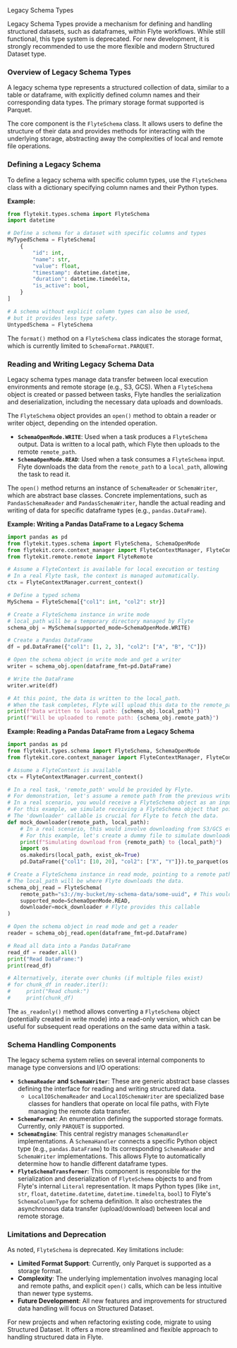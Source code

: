 
<!--
help_text: ''
key: summary_legacy_schema_types_8e71733d-1971-4324-a506-5fe49257a904
modules:
- flytekit.types.schema.types
- flytekit.types.schema.types_pandas
questions_to_answer: []
type: summary

-->
Legacy Schema Types

Legacy Schema Types provide a mechanism for defining and handling structured datasets, such as dataframes, within Flyte workflows. While still functional, this type system is deprecated. For new development, it is strongly recommended to use the more flexible and modern Structured Dataset type.

### Overview of Legacy Schema Types

A legacy schema type represents a structured collection of data, similar to a table or dataframe, with explicitly defined column names and their corresponding data types. The primary storage format supported is Parquet.

The core component is the `FlyteSchema` class. It allows users to define the structure of their data and provides methods for interacting with the underlying storage, abstracting away the complexities of local and remote file operations.

### Defining a Legacy Schema

To define a legacy schema with specific column types, use the `FlyteSchema` class with a dictionary specifying column names and their Python types.

**Example:**

```python
from flytekit.types.schema import FlyteSchema
import datetime

# Define a schema for a dataset with specific columns and types
MyTypedSchema = FlyteSchema[
    {
        "id": int,
        "name": str,
        "value": float,
        "timestamp": datetime.datetime,
        "duration": datetime.timedelta,
        "is_active": bool,
    }
]

# A schema without explicit column types can also be used,
# but it provides less type safety.
UntypedSchema = FlyteSchema
```

The `format()` method on a `FlyteSchema` class indicates the storage format, which is currently limited to `SchemaFormat.PARQUET`.

### Reading and Writing Legacy Schema Data

Legacy schema types manage data transfer between local execution environments and remote storage (e.g., S3, GCS). When a `FlyteSchema` object is created or passed between tasks, Flyte handles the serialization and deserialization, including the necessary data uploads and downloads.

The `FlyteSchema` object provides an `open()` method to obtain a reader or writer object, depending on the intended operation.

*   **`SchemaOpenMode.WRITE`**: Used when a task produces a `FlyteSchema` output. Data is written to a local path, which Flyte then uploads to the remote `remote_path`.
*   **`SchemaOpenMode.READ`**: Used when a task consumes a `FlyteSchema` input. Flyte downloads the data from the `remote_path` to a `local_path`, allowing the task to read it.

The `open()` method returns an instance of `SchemaReader` or `SchemaWriter`, which are abstract base classes. Concrete implementations, such as `PandasSchemaReader` and `PandasSchemaWriter`, handle the actual reading and writing of data for specific dataframe types (e.g., `pandas.DataFrame`).

**Example: Writing a Pandas DataFrame to a Legacy Schema**

```python
import pandas as pd
from flytekit.types.schema import FlyteSchema, SchemaOpenMode
from flytekit.core.context_manager import FlyteContextManager, FlyteContext
from flytekit.remote.remote import FlyteRemote

# Assume a FlyteContext is available for local execution or testing
# In a real Flyte task, the context is managed automatically.
ctx = FlyteContextManager.current_context()

# Define a typed schema
MySchema = FlyteSchema[{"col1": int, "col2": str}]

# Create a FlyteSchema instance in write mode
# local_path will be a temporary directory managed by Flyte
schema_obj = MySchema(supported_mode=SchemaOpenMode.WRITE)

# Create a Pandas DataFrame
df = pd.DataFrame({"col1": [1, 2, 3], "col2": ["A", "B", "C"]})

# Open the schema object in write mode and get a writer
writer = schema_obj.open(dataframe_fmt=pd.DataFrame)

# Write the DataFrame
writer.write(df)

# At this point, the data is written to the local_path.
# When the task completes, Flyte will upload this data to the remote_path.
print(f"Data written to local path: {schema_obj.local_path}")
print(f"Will be uploaded to remote path: {schema_obj.remote_path}")
```

**Example: Reading a Pandas DataFrame from a Legacy Schema**

```python
import pandas as pd
from flytekit.types.schema import FlyteSchema, SchemaOpenMode
from flytekit.core.context_manager import FlyteContextManager, FlyteContext

# Assume a FlyteContext is available
ctx = FlyteContextManager.current_context()

# In a real task, 'remote_path' would be provided by Flyte.
# For demonstration, let's assume a remote path from the previous write example.
# In a real scenario, you would receive a FlyteSchema object as an input.
# For this example, we simulate receiving a FlyteSchema object that points to remote data.
# The 'downloader' callable is crucial for Flyte to fetch the data.
def mock_downloader(remote_path, local_path):
    # In a real scenario, this would involve downloading from S3/GCS etc.
    # For this example, let's create a dummy file to simulate downloaded data.
    print(f"Simulating download from {remote_path} to {local_path}")
    import os
    os.makedirs(local_path, exist_ok=True)
    pd.DataFrame({"col1": [10, 20], "col2": ["X", "Y"]}).to_parquet(os.path.join(local_path, "data.parquet"))

# Create a FlyteSchema instance in read mode, pointing to a remote path
# The local_path will be where Flyte downloads the data.
schema_obj_read = FlyteSchema(
    remote_path="s3://my-bucket/my-schema-data/some-uuid", # This would be the actual remote path
    supported_mode=SchemaOpenMode.READ,
    downloader=mock_downloader # Flyte provides this callable
)

# Open the schema object in read mode and get a reader
reader = schema_obj_read.open(dataframe_fmt=pd.DataFrame)

# Read all data into a Pandas DataFrame
read_df = reader.all()
print("Read DataFrame:")
print(read_df)

# Alternatively, iterate over chunks (if multiple files exist)
# for chunk_df in reader.iter():
#     print("Read chunk:")
#     print(chunk_df)
```

The `as_readonly()` method allows converting a `FlyteSchema` object (potentially created in write mode) into a read-only version, which can be useful for subsequent read operations on the same data within a task.

### Schema Handling Components

The legacy schema system relies on several internal components to manage type conversions and I/O operations:

*   **`SchemaReader` and `SchemaWriter`**: These are generic abstract base classes defining the interface for reading and writing structured data.
    *   `LocalIOSchemaReader` and `LocalIOSchemaWriter` are specialized base classes for handlers that operate on local file paths, with Flyte managing the remote data transfer.
*   **`SchemaFormat`**: An enumeration defining the supported storage formats. Currently, only `PARQUET` is supported.
*   **`SchemaEngine`**: This central registry manages `SchemaHandler` implementations. A `SchemaHandler` connects a specific Python object type (e.g., `pandas.DataFrame`) to its corresponding `SchemaReader` and `SchemaWriter` implementations. This allows Flyte to automatically determine how to handle different dataframe types.
*   **`FlyteSchemaTransformer`**: This component is responsible for the serialization and deserialization of `FlyteSchema` objects to and from Flyte's internal `Literal` representation. It maps Python types (like `int`, `str`, `float`, `datetime.datetime`, `datetime.timedelta`, `bool`) to Flyte's `SchemaColumnType` for schema definition. It also orchestrates the asynchronous data transfer (upload/download) between local and remote storage.

### Limitations and Deprecation

As noted, `FlyteSchema` is deprecated. Key limitations include:

*   **Limited Format Support**: Currently, only Parquet is supported as a storage format.
*   **Complexity**: The underlying implementation involves managing local and remote paths, and explicit `open()` calls, which can be less intuitive than newer type systems.
*   **Future Development**: All new features and improvements for structured data handling will focus on Structured Dataset.

For new projects and when refactoring existing code, migrate to using Structured Dataset. It offers a more streamlined and flexible approach to handling structured data in Flyte.
<!--
key: summary_legacy_schema_types_8e71733d-1971-4324-a506-5fe49257a904
type: summary_end

-->